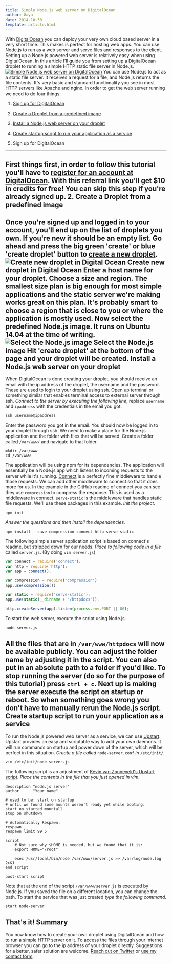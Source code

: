 ```yaml
---
title: Simple Node.js web server on DigitalOcean
author: Gaya
date: 2014-10-30
template: article.html
---
```

With [DigitalOcean](https://www.digitalocean.com/?refcode=d5a2f709c373) you can deploy your very own cloud based server in a very short time. This makes is perfect for hosting web apps. You can use Node.js to run as a web server and serve files and responses to the client. Setting up a Node.js powered web server is relatively easy when using DigitalOcean. In this article I'll guide you from setting up a DigitalOcean droplet to running a simple HTTP static file server in Node.js. [![Simple Node.js web server on DigitalOcean](/articles/simple-node-js-web-server-on-digitalocean.jpg)](http://www.gayadesign.com/diy/simple-node-js-web-server-digitalocean/)<span id="more-1870"></span> You can use Node.js to act as a static file server. It receives a request for a file, and Node.js returns the file contents. It's very basic and standard functionality you see in most HTTP servers like Apache and nginx. In order to get the web server running we need to do four things:

1. [Sign up for DigitalOcean](#sign-up)
2. [Create a Droplet from a predefined image](#create-droplet)
3. [Install a Node.js web server on your droplet](#install-server)
4. [Create startup script to run your application as a service](#startup-script)

1. Sign up for DigitalOcean
---------------------------

 First things first, in order to follow this tutorial you'll have to [register for an account at DigitalOcean](https://www.digitalocean.com/?refcode=d5a2f709c373). With this referral link you'll get $10 in credits for free! You can skip this step if you're already signed up. 2. Create a Droplet from a predefined image
-------------------------------------------

 Once you're signed up and logged in to your account, you'll end up on the list of droplets you own. If you're new it should be an empty list. Go ahead and press the big green 'create' or blue 'create droplet' button to [create a new droplet](https://cloud.digitalocean.com/droplets/new). ![Create new droplet in Digital Ocean](/articles/create-new-droplet-digital-ocean.jpg) Create new droplet in Digital Ocean Enter a host name for your droplet. Choose a size and region. The smallest size plan is big enough for most simple applications and the static server we're making works great on this plan. It's probably smart to choose a region that is close to you or where the application is mostly used. Now select the predefined Node.js image. It runs on Ubuntu 14.04 at the time of writing. ![Select the Node.js image](/articles/select-node-js-image-digital-ocean.jpg) Select the Node.js image Hit 'create droplet' at the bottom of the page and your droplet will be created. Install a Node.js web server on your droplet
--------------------------------------------

 When DigitalOcean is done creating your droplet, you should receive an email with the ip address of the droplet, the username and the password. These are used to login to your droplet using ssh. Open up terminal or something similar that enables terminal access to external server through ssh. *Connect to the server by executing the following line*, replace `username` and `ipaddress` with the credentials in the email you got. 
```
ssh username@ipaddress
```
 Enter the password you got in the email. You should now be logged in to your droplet through ssh. We need to make a place for the Node.js application and the folder with files that will be served. Create a folder called `/var/www/` and navigate to that folder. 
```
mkdir /var/www
cd /var/www
```
 The application will be using npm for its dependencies. The application will essentially be a Node.js app which listens to incoming requests to the server while it's running. [Connect](https://github.com/senchalabs/connect "Connect for Node.js") is a perfectly fine middleware to handle those requests. We can add other middleware to connect so that it does more for us. In the example in the GitHub readme of connect you can see they use `compression` to compress the response. This is used as a middleware in connect. `serve-static` is the middleware that handles static file requests. We'll use these packages in this example. *Init the project*. 
```
npm init
```
 *Answer the questions and then install the dependencies.* 
```
npm install --save compression connect http serve-static
```
 The following simple server application script is based on connect's readme, but stripped down for our needs. *Place to following code in a file* called `server.js`. (By doing `vim server.js`) 
```javascript
var connect = require('connect');
var http = require('http');
var app = connect();

var compression = require('compression')
app.use(compression())

var static = require('serve-static');
app.use(static(__dirname + "/httpdocs"));

http.createServer(app).listen(process.env.PORT || 80);
```
 To start the web server, execute the script using Node.js. 
```
node server.js
```
 All the files that are in `/var/www/httpdocs` will now be available publicly. You can adjust the folder name by adjusting it in the script. You can also put in an absolute path to a folder if you'd like. To stop running the server (do so for the purpose of this tutorial) press `ctrl + c`. Next up is making the server execute the script on startup or reboot. So when something goes wrong you don't have to manually rerun the Node.js script. Create startup script to run your application as a service
----------------------------------------------------------

 To run the Node.js powered web server as a service, we can use [Upstart](http://upstart.ubuntu.com/). Upstart provides an easy and scriptable way to add your own daemons. It will run commands on startup and power down of the server, which will be perfect in this situation. *Create a file called* `node-server.conf` *in* `/etc/init/`. 
```
vim /etc/init/node-server.js
```
 The following script is an adjustment of [Kevin van Zonneveld's Upstart script](http://kvz.io/blog/2009/12/15/run-nodejs-as-a-service-on-ubuntu-karmic/). *Place the contents in the file that you just opened in vim.* 
```
description "node.js server"
author      "Your name"

# used to be: start on startup
# until we found some mounts weren't ready yet while booting:
start on started mountall
stop on shutdown

# Automatically Respawn:
respawn
respawn limit 99 5

script
    # Not sure why $HOME is needed, but we found that it is:
    export HOME="/root"

    exec /usr/local/bin/node /var/www/server.js >> /var/log/node.log 2>&1
end script

post-start script
```
 Note that at the end of the script `/var/www/server.js` is executed by Node.js. If you saved the file on a different location, you can change the path. To start the service that was just created *type the following command*. 
```
start node-server
```
 That's it! Summary
-------

 You now know how to create your own droplet using DigitalOcean and how to run a simple HTTP server on it. To access the files through your Internet browser you can go to the ip address of your droplet directly. Suggestions for a better, safer solution are welcome. [Reach out on Twitter](http://twitter.com/GayaNinja) or [use my contact form](/contact/).